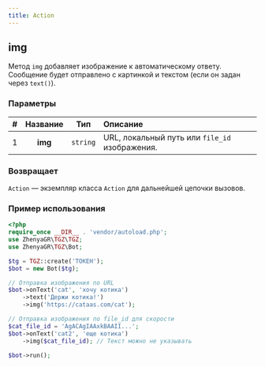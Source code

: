 ```yaml
---
title: Action
---
```


## img
Метод `img` добавляет изображение к автоматическому ответу. Сообщение будет отправлено с картинкой и текстом (если он задан через `text()`).

### Параметры
| # | Название |   Тип    | Описание                                                    |
|:-:|:--------:|:--------:|:------------------------------------------------------------|
| 1 | **img**  | `string` | URL, локальный путь или `file_id` изображения.              |

### Возвращает
`Action` — экземпляр класса `Action` для дальнейшей цепочки вызовов.

### Пример использования
```php
<?php
require_once __DIR__ . 'vendor/autoload.php';
use ZhenyaGR\TGZ\TGZ;
use ZhenyaGR\TGZ\Bot;

$tg = TGZ::create('ТОКЕН');
$bot = new Bot($tg);

// Отправка изображения по URL
$bot->onText('cat', 'хочу котика')
    ->text('Держи котика!')
    ->img('https://cataas.com/cat');

// Отправка изображения по file_id для скорости
$cat_file_id = 'AgACAgIAAxkBAAII...';
$bot->onText('cat2', 'еще котика')
    ->img($cat_file_id); // Текст можно не указывать

$bot->run();
```